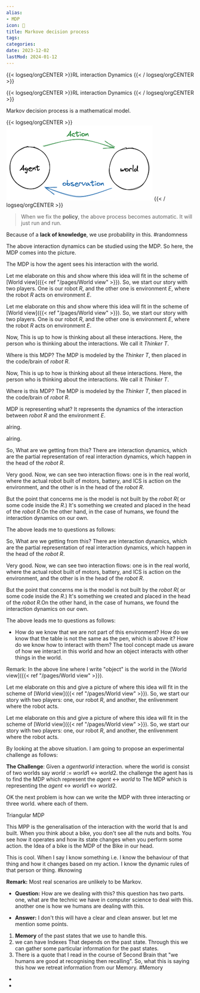 ```yaml
---
alias:
- MDP
icon: 🐾
title: Markove decision process
tags:
categories:
date: 2023-12-02
lastMod: 2024-01-12
---
```

{{< logseq/orgCENTER >}}RL interaction Dynamics
{{< / logseq/orgCENTER >}}

{{< logseq/orgCENTER >}}RL interaction Dynamics
{{< / logseq/orgCENTER >}}

Markov decision process is a mathematical model.

{{< logseq/orgCENTER >}}![image.png](/assets/image_1679864939461_0.png)
{{< / logseq/orgCENTER >}}

> When we fix the **policy**, the above process becomes automatic. It will just run and run.

Because of a **lack of knowledge**, we use probability in this. #randomness

The above interaction dynamics can be studied using the MDP. So here, the MDP comes into the picture.

The MDP is how the agent sees his interaction with the world.

Let me elaborate on this and show where this idea will fit in the scheme of [World view]({{< ref "/pages/World view" >}}). So, we start our story with two players. One is our robot $R$, and the other one is environment $E$, where the robot $R$ acts on environment $E$.

Let me elaborate on this and show where this idea will fit in the scheme of [World view]({{< ref "/pages/World view" >}}). So, we start our story with two players. One is our robot $R$, and the other one is environment $E$, where the robot $R$ acts on environment $E$.

Now, This is up to how is thinking about all these interactions. Here, the person who is thinking about the interactions. We call it *Thinker* $T$.

Where is this MDP? The MDP is modeled by the *Thinker* $T$, then placed in the code/brain of *robot* $R$.

Now, This is up to how is thinking about all these interactions. Here, the person who is thinking about the interactions. We call it *Thinker* $T$.

Where is this MDP? The MDP is modeled by the *Thinker* $T$, then placed in the code/brain of *robot* $R$.

MDP is representing what? It represents the dynamics of the interaction between *robot* $R$ and the environment $E$.

alring.

alring.

So, What are we getting from this? There are interaction dynamics, which are the partial representation of real interaction dynamics, which happen in the head of the *robot* $R$.

Very good. Now, we can see two interaction flows: one is in the real world, where the actual robot built of motors, battery, and ICS is action on the environment, and the other is in the head of the *robot* $R$.

But the point that concerns me is the model is not built by the *robot* $R$( or some code inside the $R$.) It's something we created and placed in the head of the *robot* $R$.On the other hand, in the case of humans, we found the interaction dynamics on our own.

The above leads me to questions as follows:

So, What are we getting from this? There are interaction dynamics, which are the partial representation of real interaction dynamics, which happen in the head of the *robot* $R$.

Very good. Now, we can see two interaction flows: one is in the real world, where the actual robot built of motors, battery, and ICS is action on the environment, and the other is in the head of the *robot* $R$.

But the point that concerns me is the model is not built by the *robot* $R$( or some code inside the $R$.) It's something we created and placed in the head of the *robot* $R$.On the other hand, in the case of humans, we found the interaction dynamics on our own.

The above leads me to questions as follows:

  + How do we know that we are not part of this environment? How do we know that the table is not the same as the pen, which is above it? How do we know how to interact with them? The tool concept made us aware of how we interact in this world and how an object interacts with other things in the world. 

Remark: In the above line where I write "object" is the world in the [World view]({{< ref "/pages/World view" >}}).

Let me elaborate on this and give a picture of where this idea will fit in the scheme of [World view]({{< ref "/pages/World view" >}}). So, we start our story with two players: one, our robot $R$, and another, the enlivenment where the robot acts.

Let me elaborate on this and give a picture of where this idea will fit in the scheme of [World view]({{< ref "/pages/World view" >}}). So, we start our story with two players: one, our robot $R$, and another, the enlivenment where the robot acts.

By looking at the above situation. I am going to propose an experimental challenge as follows: 
 
**The Challenge**: Given a $agent world$ interaction. where the world is consist of two worlds say $world$ := $world 1$ <-> $world 2$. the challenge the agent has is to find the MDP which represent the $agent$ <-> $world$ to The MDP which is representing the $agent$ <-> $world 1$ <-> $world 2$. 
 
 OK the next problem is how can we write the MDP with three interacting or three world. where each of them.

Triangular MDP

This MPP is the generalisation of the interaction with the world that Is and built. When you think about a bike, you don't see all the nuts and bolts. You see how it operates and how its state changes when you perform some action. the Idea of a bike is the MDP of the Bike in our head. 

This is cool. When I say I know something i.e. I know the behaviour of that thing and how it changes based on my action. I know the dynamic rules of that person or thing. #knowing

**Remark:** Most real scenarios are unlikely to be Markov.

  + **Question:** How are we dealing with this? this question has two parts. one, what are the technic we have in computer science to deal with this. another one is how we humans are dealing with this.

  + **Answer:** I don't this will have a clear and clean answer. but let me mention some points. 
1. **Memory** of the past states that we use to handle this.
2. we can have Indexes That depends on the past state. Through this we can gather some particular information for the past states.
3. There is a quote that I read in the course of Second Brain that "we humans are good at recognising then recalling". So, what this is saying this how we retreat information from our Memory. #Memory

  + 

  + 
